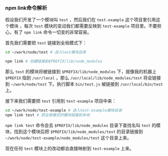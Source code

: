 ### npm link命令解析

假设我们开发了一个模块叫 `test` ，然后我们在 `test-example` 这个项目里引用这个模块 ，每次 `test` 模块的变动我们都需要反映到 `test-example` 项目里。不要担心，有了 `npm link` 命令一切变的非常容易。

首先我们需要把 `test` 链接到全局模式下：

```bash
cd ~/work/node/test # 进入test模块目录

npm link # 创建链接到$PREFIX/lib/node_modules
```
那么 `test` 的模块将被链接到 `$PREFIX/lib/node_modules` 下，就像我的机器上 `$PREFIX` 指到 `/usr/local` ，那么 `/usr/local/lib/node_modules/test` 将会链接到 `~/work/node/test` 下。执行脚本 `bin/test.js` 被链接到 `/usr/local/bin/test` 上。

接下来我们需要把 `test` 引用到 `test-example` 项目中来：

```bash
cd ~/work/node/test-example # 进入test-example模块目录
npm link test # 把全局模式的模块链接到本地
```
`npm link test` 命令会去 `$PREFIX/lib/node_modules` 目录下查找名叫 `test` 的模块，找到这个模块后把 `$PREFIX/lib/node_modules/test` 的目录链接到 `~/work/node/test-example/node_modules/test` 这个目录上来。

现在任何 `test` 模块上的改动都会直接映射到 `test-example` 上来。